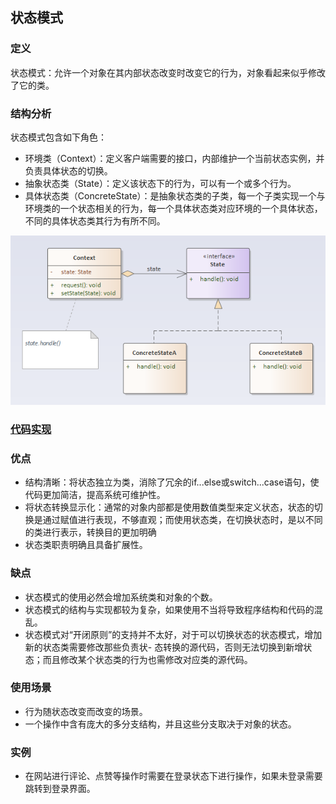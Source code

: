 ## 状态模式

### 定义
状态模式：允许一个对象在其内部状态改变时改变它的行为，对象看起来似乎修改了它的类。

### 结构分析
状态模式包含如下角色：
- 环境类（Context）：定义客户端需要的接口，内部维护一个当前状态实例，并负责具体状态的切换。
- 抽象状态类（State）：定义该状态下的行为，可以有一个或多个行为。
- 具体状态类（ConcreteState）：是抽象状态类的子类，每一个子类实现一个与环境类的一个状态相关的行为，每一个具体状态类对应环境的一个具体状态，不同的具体状态类其行为有所不同。

![State](../../images/pattern/State.png)  

### [代码实现](../../code/state)

### 优点
- 结构清晰：将状态独立为类，消除了冗余的if...else或switch...case语句，使代码更加简洁，提高系统可维护性。
- 将状态转换显示化：通常的对象内部都是使用数值类型来定义状态，状态的切换是通过赋值进行表现，不够直观；而使用状态类，在切换状态时，是以不同的类进行表示，转换目的更加明确
- 状态类职责明确且具备扩展性。

### 缺点
- 状态模式的使用必然会增加系统类和对象的个数。
- 状态模式的结构与实现都较为复杂，如果使用不当将导致程序结构和代码的混乱。
- 状态模式对“开闭原则”的支持并不太好，对于可以切换状态的状态模式，增加新的状态类需要修改那些负责状- 态转换的源代码，否则无法切换到新增状态；而且修改某个状态类的行为也需修改对应类的源代码。

### 使用场景
- 行为随状态改变而改变的场景。
- 一个操作中含有庞大的多分支结构，并且这些分支取决于对象的状态。

### 实例
- 在网站进行评论、点赞等操作时需要在登录状态下进行操作，如果未登录需要跳转到登录界面。
